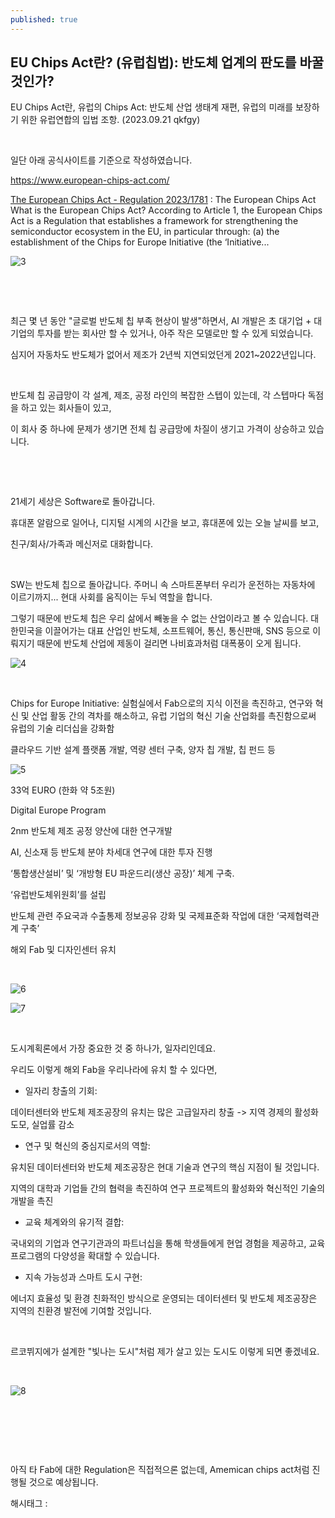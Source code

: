 ```yaml
---
published: true
---
```

## EU Chips Act란? (유럽칩법): 반도체 업계의 판도를 바꿀 것인가?

EU Chips Act란, 유럽의 Chips Act: 반도체 산업 생태계 재편, 유럽의 미래를 보장하기 위한 유럽연합의 입법 조항. (2023.09.21 qkfgy)

​

일단 아래 공식사이트를 기준으로 작성하였습니다.

https://www.european-chips-act.com/

[The European Chips Act - Regulation 2023/1781](https://www.european-chips-act.com/) : The European Chips Act What is the European Chips Act? According to Article 1, the European Chips Act is a Regulation that establishes a framework for strengthening the semiconductor ecosystem in the EU, in particular through: (a) the establishment of the Chips for Europe Initiative (the ‘Initiative...

![3](/asset/img/223297880654/3.png)

​

​

최근 몇 년 동안 "글로벌 반도체 칩 부족 현상이 발생"하면서, AI 개발은 초 대기업 + 대기업의 투자를 받는 회사만 할 수 있거나, 아주 작은 모델로만 할 수 있게 되었습니다.

심지어 자동차도 반도체가 없어서 제조가 2년씩 지연되었던게 2021~2022년입니다.

​

반도체 칩 공급망이 각 설계, 제조, 공정 라인의 복잡한 스텝이 있는데, 각 스텝마다 독점을 하고 있는 회사들이 있고,

이 회사 중 하나에 문제가 생기면 전체 칩 공급망에 차질이 생기고 가격이 상승하고 있습니다.

​

​

21세기 세상은 Software로 돌아갑니다.

휴대폰 알람으로 일어나, 디지털 시계의 시간을 보고, 휴대폰에 있는 오늘 날씨를 보고,

친구/회사/가족과 메신저로 대화합니다.

​

SW는 반도체 칩으로 돌아갑니다. 주머니 속 스마트폰부터 우리가 운전하는 자동차에 이르기까지... 현대 사회를 움직이는 두뇌 역할을 합니다.

그렇기 때문에 반도체 칩은 우리 삶에서 빼놓을 수 없는 산업이라고 볼 수 있습니다. 대한민국을 이끌어가는 대표 산업인 반도체, 소프트웨어, 통신, 통신판매, SNS 등으로 이뤄지기 때문에 반도체 산업에 제동이 걸리면 나비효과처럼 대폭풍이 오게 됩니다.

![4](/asset/img/223297880654/4.png)

​

Chips for Europe Initiative: 실험실에서 Fab으로의 지식 이전을 촉진하고, 연구와 혁신 및 산업 활동 간의 격차를 해소하고, 유럽 기업의 혁신 기술 산업화를 촉진함으로써 유럽의 기술 리더십을 강화함

클라우드 기반 설계 플랫폼 개발, 역량 센터 구축, 양자 칩 개발, 칩 펀드 등

![5](/asset/img/223297880654/5.png)

33억 EURO (한화 약 5조원)

Digital Europe Program

2nm 반도체 제조 공정 양산에 대한 연구개발

AI, 신소재 등 반도체 분야 차세대 연구에 대한 투자 진행

‘통합생산설비’ 및 ‘개방형 EU 파운드리(생산 공장)’ 체계 구축.

‘유럽반도체위원회’를 설립

반도체 관련 주요국과 수출통제 정보공유 강화 및 국제표준화 작업에 대한 ‘국제협력관계 구축’

해외 Fab 및 디자인센터 유치

​

![6](/asset/img/223297880654/6.png)

![7](/asset/img/223297880654/7.png)

​

도시계획론에서 가장 중요한 것 중 하나가, 일자리인데요.

우리도 이렇게 해외 Fab을 우리나라에 유치 할 수 있다면,

- 일자리 창출의 기회:

데이터센터와 반도체 제조공장의 유치는 많은 고급일자리 창출 -> 지역 경제의 활성화 도모, 실업률 감소

- 연구 및 혁신의 중심지로서의 역할:

유치된 데이터센터와 반도체 제조공장은 현대 기술과 연구의 핵심 지점이 될 것입니다.

지역의 대학과 기업들 간의 협력을 촉진하여 연구 프로젝트의 활성화와 혁신적인 기술의 개발을 촉진

- 교육 체계와의 유기적 결합:

국내외의 기업과 연구기관과의 파트너십을 통해 학생들에게 현업 경험을 제공하고, 교육 프로그램의 다양성을 확대할 수 있습니다.

- 지속 가능성과 스마트 도시 구현:

에너지 효율성 및 환경 친화적인 방식으로 운영되는 데이터센터 및 반도체 제조공장은 지역의 친환경 발전에 기여할 것입니다.

​

르코뷔지에가 설계한 "빛나는 도시"처럼 제가 살고 있는 도시도 이렇게 되면 좋겠네요.

​

![8](/asset/img/223297880654/8.png)

​

​

​

아직 타 Fab에 대한 Regulation은 직접적으론 없는데, Amemican chips act처럼 진행될 것으로 예상됩니다.

 해시태그 : 